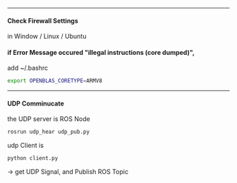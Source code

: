 
***
#### Check Firewall Settings
in Window / Linux / Ubuntu


#### if Error Message occured "illegal instructions (core dumped)",     

add ~/.bashrc

```bash
export OPENBLAS_CORETYPE=ARMV8 
```






***
#### UDP Comminucate




the UDP server is ROS Node 
```bash
rosrun udp_hear udp_pub.py
```


udp Client is 
```bash
python client.py
```
-> get UDP Signal, and Publish ROS Topic
